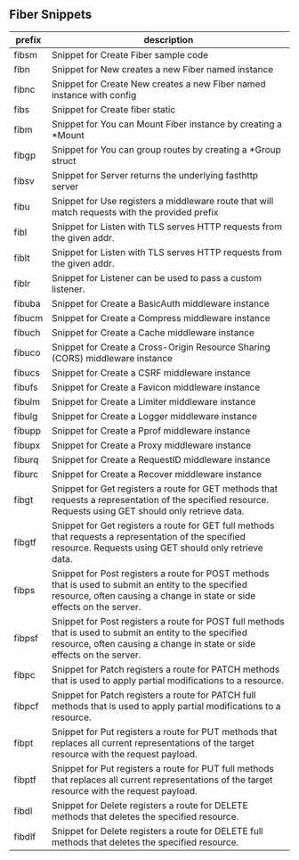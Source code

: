 ## Fiber Snippets
|prefix|description|
|---|---|
|fibsm|Snippet for Create Fiber sample code|
|fibn|Snippet for New creates a new Fiber named instance|
|fibnc|Snippet for Create New creates a new Fiber named instance with config|
|fibs|Snippet for Create fiber static|
|fibm|Snippet for You can Mount Fiber instance by creating a *Mount|
|fibgp|Snippet for You can group routes by creating a *Group struct|
|fibsv|Snippet for Server returns the underlying fasthttp server|
|fibu|Snippet for Use registers a middleware route that will match requests with the provided prefix|
|fibl|Snippet for Listen with TLS serves HTTP requests from the given addr.|
|fiblt|Snippet for Listen with TLS serves HTTP requests from the given addr.|
|fiblr|Snippet for Listener can be used to pass a custom listener.|
|fibuba|Snippet for Create a BasicAuth middleware instance|
|fibucm|Snippet for Create a Compress middleware instance|
|fibuch|Snippet for Create a Cache middleware instance|
|fibuco|Snippet for Create a Cross-Origin Resource Sharing (CORS) middleware instance|
|fibucs|Snippet for Create a CSRF middleware instance|
|fibufs|Snippet for Create a Favicon middleware instance|
|fibulm|Snippet for Create a Limiter middleware instance|
|fibulg|Snippet for Create a Logger middleware instance|
|fibupp|Snippet for Create a Pprof middleware instance|
|fibupx|Snippet for Create a Proxy middleware instance|
|fiburq|Snippet for Create a RequestID middleware instance|
|fiburc|Snippet for Create a Recover middleware instance|
|fibgt|Snippet for Get registers a route for GET methods that requests a representation of the specified resource. Requests using GET should only retrieve data.|
|fibgtf|Snippet for Get registers a route for GET full methods that requests a representation of the specified resource. Requests using GET should only retrieve data.|
|fibps|Snippet for Post registers a route for POST methods that is used to submit an entity to the specified resource, often causing a change in state or side effects on the server.|
|fibpsf|Snippet for Post registers a route for POST full methods that is used to submit an entity to the specified resource, often causing a change in state or side effects on the server.|
|fibpc|Snippet for Patch registers a route for PATCH methods that is used to apply partial modifications to a resource.|
|fibpcf|Snippet for Patch registers a route for PATCH full methods that is used to apply partial modifications to a resource.|
|fibpt|Snippet for Put registers a route for PUT methods that replaces all current representations of the target resource with the request payload.|
|fibptf|Snippet for Put registers a route for PUT full methods that replaces all current representations of the target resource with the request payload.|
|fibdl|Snippet for Delete registers a route for DELETE methods that deletes the specified resource.|
|fibdlf|Snippet for Delete registers a route for DELETE full methods that deletes the specified resource.|
